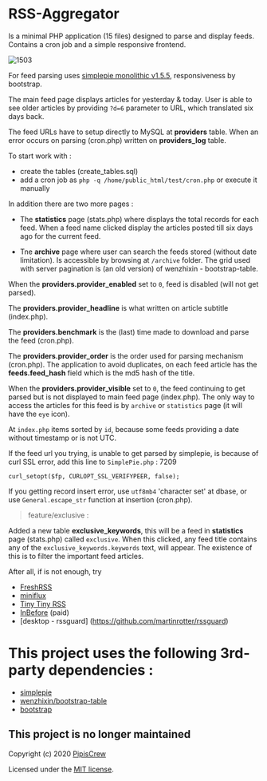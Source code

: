 # RSS-Aggregator

Is a minimal PHP application (15 files) designed to parse and display feeds. Contains a cron job and a simple responsive frontend.

![1503](https://user-images.githubusercontent.com/3852762/92325863-89531a80-f056-11ea-9d48-5c2d20dd6f14.jpg)

For feed parsing uses [simplepie monolithic v1.5.5](https://github.com/simplepie/simplepie), responsiveness by bootstrap.

The main feed page displays articles for yesterday & today. User is able to see older articles by providing `?d=6` parameter to URL, which translated six days back.

The feed URLs have to setup directly to MySQL at **providers** table. When an error occurs on parsing (cron.php) written on **providers_log** table.

To start work with :

- create the tables (create_tables.sql)
- add a cron job as `php -q /home/public_html/test/cron.php` or execute it manually

In addition there are two more pages :

- The **statistics** page (stats.php) where displays the total records for each feed. When a feed name clicked display the articles posted till six days ago for the current feed.

- Tne **archive** page where user can search the feeds stored (without date limitation). Is accessible by browsing at `/archive` folder. The grid used with server pagination is (an old version) of wenzhixin - bootstrap-table.

When the **providers.provider_enabled** set to `0`, feed is disabled (will not get parsed).

The **providers.provider_headline** is what written on article subtitle (index.php).

The **providers.benchmark** is the (last) time made to download and parse the feed (cron.php).

The **providers.provider_order** is the order used for parsing mechanism (cron.php). The application to avoid duplicates, on each feed article has the **feeds.feed_hash** field which is the md5 hash of the title.

When the **providers.provider_visible** set to `0`, the feed continuing to get parsed but is not displayed to main feed page (index.php). The only way to access the articles for this feed is by `archive` or `statistics` page (it will have the `eye` icon).

At `index.php` items sorted by `id`, because some feeds providing a date without timestamp or is not UTC.

If the feed url you trying, is unable to get parsed by simplepie, is because of curl SSL error, add this line to `SimplePie.php` : 7209
```
curl_setopt($fp, CURLOPT_SSL_VERIFYPEER, false);
```

If you getting record insert error, use `utf8mb4` 'character set' at dbase, or use `General.escape_str` function at insertion (cron.php).

> feature/exclusive :

Added a new table **exclusive_keywords**, this will be a feed in **statistics** page (stats.php) called `exclusive`. When this clicked, any feed title contains any of the `exclusive_keywords.keywords` text, will appear. The existence of this is to filter the important feed articles.

After all, if is not enough, try 
- [FreshRSS](https://github.com/FreshRSS/FreshRSS)
- [miniflux](https://github.com/denfil/miniflux-php)
- [Tiny Tiny RSS](https://tt-rss.org/)
- [InBefore](https://codecanyon.net/item/inbefore-news-aggregator-search-engine-youtube-downloader/24809255) (paid)
- [desktop - rssguard] (https://github.com/martinrotter/rssguard)


# This project uses the following 3rd-party dependencies :
- [simplepie](https://simplepie.org/)<br>
- [wenzhixin/bootstrap-table](https://github.com/wenzhixin/bootstrap-table)<br>
- [bootstrap](https://getbootstrap.com/)<br>


## This project is no longer maintained
Copyright (c) 2020 [PipisCrew](http://pipiscrew.com)

Licensed under the [MIT license](http://www.opensource.org/licenses/mit-license.php).
